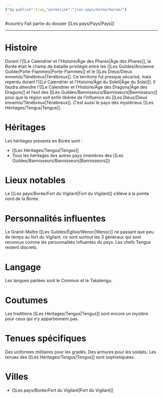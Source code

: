 ```yaml
---
{"dg-publish":true,"permalink":"/les-pays/boree/boree/"}
---
```


#country 
Fait partie du dossier [[Les pays/Pays\|Pays]]

-------

# Histoire
Durant l'[[Le Calendrier et l'Histoire/Âge des Phares\|Âge des Phares]], la Borée était le champ de bataille privilégié entre les [[Les Guildes/Ancienne Guilde/Porte-Flammes\|Porte-Flammes]] et le [[Les Dieux/Dieux ennemis/Ténébreux\|Ténébreux]]. Ce territoire fut presque sécurisé, mais reperdu durant l’[[Le Calendrier et l'Histoire/Âge du Soleil\|Âge du Soleil]]. Il faudra attendre l'[[Le Calendrier et l'Histoire/Âge des Dragons\|Âge des Dragons]] et l’exil des [[Les Guildes/Bannisseurs/Bannisseurs\|Bannisseurs]] pour que la région soit enfin libérée de l’influence du [[Les Dieux/Dieux ennemis/Ténébreux\|Ténébreux]].
C’est aussi le pays des mystérieux [[Les Héritages/Tengus\|Tengus]].
# Héritages
Les héritages présents en Borée sont :
- [[Les Héritages/Tengus\|Tengus]]
- Tous les héritages des autres pays (membres des [[Les Guildes/Bannisseurs/Bannisseurs\|Bannisseurs]])
# Lieux notables
Le [[Les pays/Borée/Fort du Vigilant\|Fort du Vigilant]] s’élève à la pointe nord de la Borée.
# Personnalités influentes
Le Grand-Maître [[Les Guildes/Église/Wenoc\|Wenoc]] ne passant que peu de temps au fort du Vigilant, ce sont surtout les 3 généraux qui sont reconnus comme les personnalités influentes du pays.
Les chefs Tengus restent discrets.
# Langage
 Les langues parlées sont le Commun et le Takatengu.
# Coutumes
Les traditions [[Les Héritages/Tengus\|Tengus]] sont encore un mystère pour ceux qui n’y appartiennent pas.
# Tenues spécifiques
Des uniformes militaires pour les gradés. Des armures pour les soldats.
Les tenues des [[Les Héritages/Tengus\|Tengus]] sont sophistiquées.
# Villes
- [[Les pays/Borée/Fort du Vigilant\|Fort du Vigilant]]
